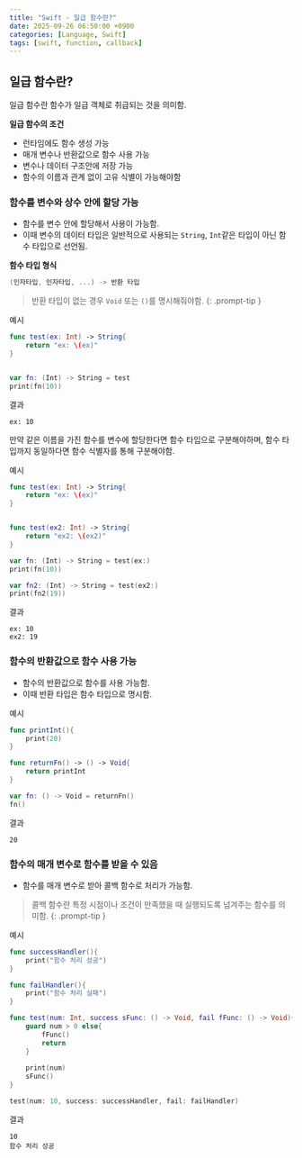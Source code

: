 ```yaml
---
title: "Swift - 일급 함수란?"
date: 2025-09-26 06:50:00 +0900
categories: [Language, Swift]
tags: [swift, function, callback]
---
```


## **일급 함수란?**
일급 함수란 함수가 일급 객체로 취급되는 것을 의미함.

**일급 함수의 조건**
- 런타임에도 함수 생성 가능
- 매개 변수나 반환값으로 함수 사용 가능
- 변수나 데이터 구조안에 저장 가능
- 함수의 이름과 관계 없이 고유 식별이 가능해야함

### **함수를 변수와 상수 안에 할당 가능**
- 함수를 변수 안에 할당해서 사용이 가능함.
- 이때 변수의 데이터 타입은 일반적으로 사용되는 `String`, `Int`같은 타입이 아닌 함수 타입으로 선언됨.

**함수 타입 형식**
```swift
(인자타입, 인자타입, ...) -> 반환 타입
```

> 반환 타입이 없는 경우 `Void` 또는 `()`를 명시해줘야함.
{: .prompt-tip }

예시
```swift
func test(ex: Int) -> String{
    return "ex: \(ex)"
}


var fn: (Int) -> String = test
print(fn(10))
```

결과
```
ex: 10
```

만약 같은 이름을 가진 함수를 변수에 할당한다면 함수 타입으로 구분해야하며, 함수 타입까지 동일하다면 함수 식별자를 통해 구분해야함.

예시
```swift
func test(ex: Int) -> String{
    return "ex: \(ex)"
}


func test(ex2: Int) -> String{
    return "ex2: \(ex2)"
}

var fn: (Int) -> String = test(ex:)
print(fn(10))

var fn2: (Int) -> String = test(ex2:)
print(fn2(19))
```

결과
```
ex: 10
ex2: 19
```

### **함수의 반환값으로 함수 사용 가능**
- 함수의 반환값으로 함수를 사용 가능함.
- 이때 반환 타입은 함수 타입으로 명시함.

예시
```swift
func printInt(){
    print(20)
}

func returnFn() -> () -> Void{
    return printInt
}

var fn: () -> Void = returnFn()
fn()
```

결과
```
20
```

### **함수의 매개 변수로 함수를 받을 수 있음**
- 함수를 매개 변수로 받아 콜백 함수로 처리가 가능함.

> 콜백 함수란 특정 시점이나 조건이 만족했을 때 실행되도록 넘겨주는 함수를 의미함.
{: .prompt-tip }

예시
```swift
func successHandler(){
    print("함수 처리 성공")
}

func failHandler(){
    print("함수 처리 실패")
}

func test(num: Int, success sFunc: () -> Void, fail fFunc: () -> Void){
    guard num > 0 else{
        fFunc()
        return
    }
    
    print(num)
    sFunc()
}

test(num: 10, success: successHandler, fail: failHandler)
```

결과
```
10
함수 처리 성공
```